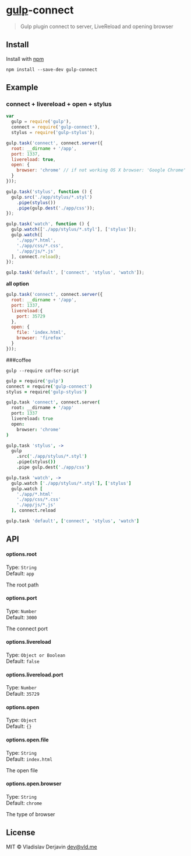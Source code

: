 # [gulp](https://github.com/wearefractal/gulp)-connect

> Gulp plugin connect to server, LiveReload and opening browser

## Install

Install with [npm](https://npmjs.org/)

```
npm install --save-dev gulp-connect
```


## Example

### connect + livereload + open + stylus
```js
var
  gulp = require('gulp'),
  connect = require('gulp-connect'),
  stylus = require('gulp-stylus');

gulp.task('connect', connect.server({
  root: __dirname + '/app',
  port: 1337,
  livereload: true,
  open: {
    browser: 'chrome' // if not working OS X browser: 'Google Chrome'
  }
}));

gulp.task('stylus', function () {
  gulp.src('./app/stylus/*.styl')
    .pipe(stylus())
    .pipe(gulp.dest('./app/css'));
});

gulp.task('watch', function () {
  gulp.watch(['./app/stylus/*.styl'], ['stylus']);
  gulp.watch([
    './app/*.html',
    './app/css/*.css',
    './app/js/*.js'
  ], connect.reload);
});

gulp.task('default', ['connect', 'stylus', 'watch']);
```

**all option**

```js
gulp.task('connect', connect.server({
  root: __dirname + '/app',
  port: 1337,
  livereload:{
    port: 35729
  },
  open: {
    file: 'index.html',
    browser: 'firefox'
  }
}));
```


###coffee

    gulp --require coffee-script
    
```coffee
gulp = require('gulp')
connect = require('gulp-connect')
stylus = require('gulp-stylus')

gulp.task 'connect', connect.server(
  root: __dirname + '/app'
  port: 1337
  livereload: true
  open:
    browser: 'chrome'
)

gulp.task 'stylus', ->
  gulp
    .src('./app/stylus/*.styl')
    .pipe(stylus())
    .pipe gulp.dest('./app/css')

gulp.task 'watch', ->
  gulp.watch ['./app/stylus/*.styl'], ['stylus']
  gulp.watch [
    './app/*.html'
    './app/css/*.css'
    './app/js/*.js'
  ], connect.reload

gulp.task 'default', ['connect', 'stylus', 'watch']
```


## API

#### options.root

Type: `String`  
Default: `app`

The root path

#### options.port

Type: `Number`  
Default: `3000`

The connect port

#### options.livereload

Type: `Object or Boolean`  
Default: `false`

#### options.livereload.port

Type: `Number`  
Default: `35729`


#### options.open

Type: `Object`  
Default: `{}`

#### options.open.file

Type: `String`  
Default: `index.html`

The open file

#### options.open.browser

Type: `String`  
Default: `chrome`

The type of browser


## License

MIT © Vladislav Derjavin <dev@vld.me>